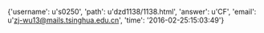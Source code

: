 {'username': u's0250', 'path': u'dzd1138/1138.html', 'answer': u'CF', 'email': u'zj-wu13@mails.tsinghua.edu.cn', 'time': '2016-02-25:15:03:49'}